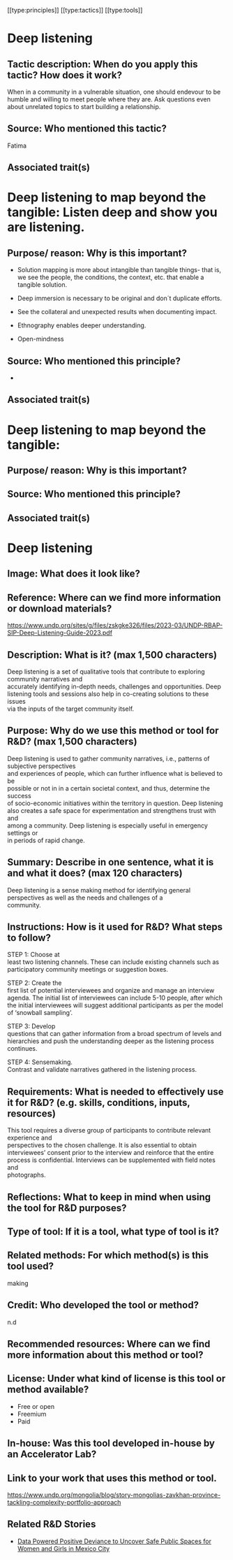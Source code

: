 [[type:principles]]
[[type:tactics]]
[[type:tools]]

# Deep listening


## Tactic description: When do you apply this tactic? How does it work?

When in a community in a vulnerable situation, one should endevour to be humble and willing to meet people where they are. Ask questions even about unrelated topics to start building a relationship.

## Source: Who mentioned this tactic?

Fatima

## Associated trait(s)
  


## 
  


## 
   


# Deep listening to map beyond the tangible: Listen deep and show you are listening.

## Purpose/ reason: Why is this important?

- Solution mapping is more about intangible than tangible things- that is, we see the people, the conditions, the context, etc. that enable a tangible solution.  
  
- Deep immersion is necessary to be original and don´t duplicate efforts.  
  
- See the collateral and unexpected results when documenting impact.  
  
- Ethnography enables deeper understanding.  
  
- Open-mindness

## Source: Who mentioned this principle?

-

## Associated trait(s)
  


## 
  


## 
   


# Deep listening to map beyond the tangible: 

## Purpose/ reason: Why is this important?

## Source: Who mentioned this principle?

## Associated trait(s)
  


## 
  


## 
  


# Deep listening

## Image: What does it look like?


## Reference: Where can we find more information or download materials?


https://www.undp.org/sites/g/files/zskgke326/files/2023-03/UNDP-RBAP-SIP-Deep-Listening-Guide-2023.pdf

## Description: What is it? (max 1,500 characters)



Deep listening is a set of qualitative tools that contribute to exploring community narratives and  
accurately identifying in-depth needs, challenges and opportunities. Deep  
listening tools and sessions also help in co-creating solutions to these issues  
via the inputs of the target community itself.

## Purpose: Why do we use this method or tool for R&amp;D? (max 1,500 characters)



Deep listening is used to gather community narratives, i.e., patterns of subjective perspectives  
and experiences of people, which can further influence what is believed to be  
possible or not in in a certain societal context, and thus, determine the success  
of socio-economic initiatives within the territory in question. Deep listening  
also creates a safe space for experimentation and strengthens trust with and  
among a community. Deep listening is especially useful in emergency settings or  
in periods of rapid change.

## Summary: Describe in one sentence, what it is and what it does? (max 120 characters)



Deep listening is a sense making method for identifying general perspectives as well as the needs and challenges of a  
community.

## Instructions: How is it used for R&amp;D? What steps to follow?



STEP 1: Choose at  
least two listening channels. These can include existing channels such as  
participatory community meetings or suggestion boxes.  
  
STEP 2: Create the  
first list of potential interviewees and organize and manage an interview  
agenda. The initial list of interviewees can include 5-10 people, after which  
the initial interviewees will suggest additional participants as per the model  
of ‘snowball sampling’.  
  
STEP 3: Develop  
questions that can gather information from a broad spectrum of levels and  
hierarchies and push the understanding deeper as the listening process  
continues.  
  
STEP 4: Sensemaking.  
Contrast and validate narratives gathered in the listening process.

## Requirements: What is needed to effectively use it for R&amp;D? (e.g. skills, conditions, inputs, resources)



This tool requires a diverse group of participants to contribute relevant experience and  
perspectives to the chosen challenge. It is also essential to obtain  
interviewees’ consent prior to the interview and reinforce that the entire  
process is confidential. Interviews can be supplemented with field notes and  
photographs.

## Reflections: What to keep in mind when using the tool for R&amp;D purposes?



## Type of tool: If it is a tool, what type of tool is it?

   


## Related methods: For which method(s) is this tool used?

making  


## 

   


## 

   


## Credit: Who developed the tool or method?



n.d

## Recommended resources: Where can we find more information about this method or tool?



## License: Under what kind of license is this tool or method available?


-  Free or open 
- Freemium
- Paid  


## In-house: Was this tool developed in-house by an Accelerator Lab?

   


## Link to your work that uses this method or tool.


<a href="https://www.undp.org/mongolia/blog/story-mongolias-zavkhan-province-tackling-complexity-portfolio-approach" target=" blank">https://www.undp.org/mongolia/blog/story-mongolias-zavkhan-province-tackling-complexity-portfolio-approach</a>


<!-- !!DO NOT REMOVE!! start autogenerated hyperlinks -->
## Related R&D Stories
- [Data Powered Positive Deviance to Uncover Safe Public Spaces for Women and Girls in Mexico City](/stories/?doc=Explorers_MEX)
<!-- !!DO NOT REMOVE!! end autogenerated hyperlinks -->